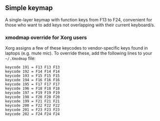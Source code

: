 ## Simple keymap

A single-layer keymap with function keys from F13 to F24, convenient for those
who want to add keys not overlapping with their current keyboard/s.

### xmodmap override for Xorg users

Xorg assigns a few of these keycodes to vendor-specific keys found in laptops
(e.g. mute mic). To override these, add the following lines to your `~/.Xmodmap`
file:

```
keycode 191 = F13 F13 F13
keycode 192 = F14 F14 F14
keycode 193 = F15 F15 F15
keycode 194 = F16 F16 F16
keycode 195 = F17 F17 F17
keycode 196 = F18 F18 F18
keycode 197 = F19 F19 F19
keycode 198 = F20 F20 F20
keycode 199 = F21 F21 F21
keycode 200 = F22 F22 F22
keycode 201 = F23 F23 F23
keycode 202 = F24 F24 F24
```
